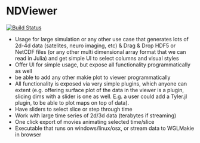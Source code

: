 # NDViewer

[![Build Status](https://github.com/SimonDanisch/NDViewer.jl/actions/workflows/CI.yml/badge.svg?branch=main)](https://github.com/SimonDanisch/NDViewer.jl/actions/workflows/CI.yml?query=branch%3Amain)

* Usage for large simulation or any other use case that generates lots of 2d-4d data (satelites, neuro imaging, etc)
& Drag & Drop HDF5 or NetCDF files (or any other multi dimensional array format that we can read in Julia) and get simple UI to select columns and visual styles
* Offer UI for simple usage, but expose all functionality programmatically as well
* be able to add any other makie plot to viewer programmatically
* All functionality is exposed via very simple plugins, which anyone can extent (e.g. offering surface plot of the data in the viewer is a plugin, slicing dims with a slider is one as well. E.g. a user could add a Tyler.jl plugin, to be able to plot maps on top of data).
* Have sliders to select slice or step through time
* Work with large time series of 2d/3d data (terabytes if streaming)
* One click export of movies animating selected time/slice
* Executable that runs on windows/linux/osx, or stream data to WGLMakie in browser
